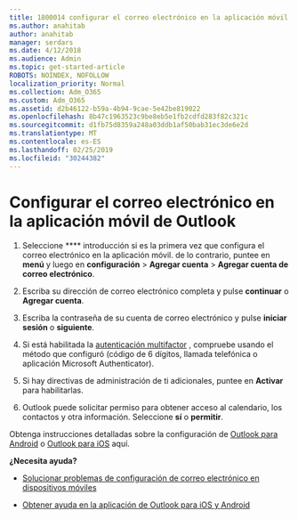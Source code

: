 ```yaml
---
title: 1800014 configurar el correo electrónico en la aplicación móvil de Outlook
ms.author: anahitab
author: anahitab
manager: serdars
ms.date: 4/12/2018
ms.audience: Admin
ms.topic: get-started-article
ROBOTS: NOINDEX, NOFOLLOW
localization_priority: Normal
ms.collection: Adm_O365
ms.custom: Adm_O365
ms.assetid: d2b46122-b59a-4b94-9cae-5e42be819022
ms.openlocfilehash: 8b47c1963523c9be8eb5e1fb2cdfd283f82c321c
ms.sourcegitcommit: d1fb75d8359a248a03ddb1af50bab31ec3de6e2d
ms.translationtype: MT
ms.contentlocale: es-ES
ms.lasthandoff: 02/25/2019
ms.locfileid: "30244382"
---
```

# <a name="set-up-email-in-the-outlook-mobile-app"></a>Configurar el correo electrónico en la aplicación móvil de Outlook

1. Seleccione **** introducción si es la primera vez que configura el correo electrónico en la aplicación móvil. de lo contrario, puntee en **menú** y luego en **configuración** \> **Agregar cuenta** \> **Agregar cuenta de correo electrónico**. 
    
2. Escriba su dirección de correo electrónico completa y pulse **continuar** o **Agregar cuenta**.
    
3. Escriba la contraseña de su cuenta de correo electrónico y pulse **iniciar sesión** o **siguiente**. 
    
4. Si está habilitada la [autenticación multifactor](https://support.office.com/article/8f0454b2-f51a-4d9c-bcde-2c48e41621c6.aspx) , compruebe usando el método que configuró (código de 6 dígitos, llamada telefónica o aplicación Microsoft Authenticator). 
    
5. Si hay directivas de administración de ti adicionales, puntee en **Activar** para habilitarlas. 
    
6. Outlook puede solicitar permiso para obtener acceso al calendario, los contactos y otra información. Seleccione **sí** o **permitir**. 
    
Obtenga instrucciones detalladas sobre la configuración de [Outlook para Android](https://support.office.com/article/886db551-8dfa-4fd5-b835-f8e532091872.aspx) o [Outlook para iOS](https://support.office.com/article/b2de2161-cc1d-49ef-9ef9-81acd1c8e234.aspx) aquí. 
  
 **¿Necesita ayuda?**
  
- [Solucionar problemas de configuración de correo electrónico en dispositivos móviles](https://support.office.com/article/a264ef01-9c88-48fb-9285-7017e4f31f02.aspx)
    
- [Obtener ayuda en la aplicación de Outlook para iOS y Android](https://support.office.com/article/218a22d1-9fa5-4889-b689-de1c63493243.aspx#ID0EAABAAA=Contact_Support)
    


